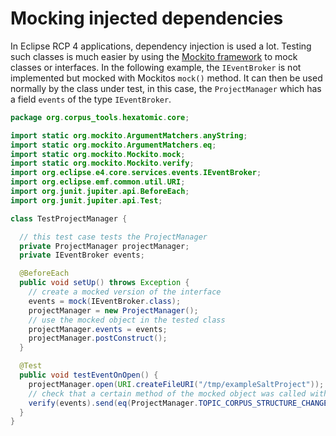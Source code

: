 # Mocking injected dependencies

In Eclipse RCP 4 applications, dependency injection is used a lot.
Testing such classes is much easier by using the [Mockito framework](https://site.mockito.org/) to mock classes or interfaces.
In the following example, the `IEventBroker` is not implemented but mocked with Mockitos `mock()` method.
It can then be used normally by the class under test, in this case, the `ProjectManager` which has a field `events` of the 
type `IEventBroker`.

```java
package org.corpus_tools.hexatomic.core;

import static org.mockito.ArgumentMatchers.anyString;
import static org.mockito.ArgumentMatchers.eq;
import static org.mockito.Mockito.mock;
import static org.mockito.Mockito.verify;
import org.eclipse.e4.core.services.events.IEventBroker;
import org.eclipse.emf.common.util.URI;
import org.junit.jupiter.api.BeforeEach;
import org.junit.jupiter.api.Test;

class TestProjectManager {

  // this test case tests the ProjectManager
  private ProjectManager projectManager;    
  private IEventBroker events;

  @BeforeEach
  public void setUp() throws Exception {
    // create a mocked version of the interface
    events = mock(IEventBroker.class);
    projectManager = new ProjectManager();
    // use the mocked object in the tested class
    projectManager.events = events;
    projectManager.postConstruct();
  }

  @Test
  public void testEventOnOpen() {
    projectManager.open(URI.createFileURI("/tmp/exampleSaltProject"));
    // check that a certain method of the mocked object was called with the specified arguments
    verify(events).send(eq(ProjectManager.TOPIC_CORPUS_STRUCTURE_CHANGED), anyString());
  }
}

```
